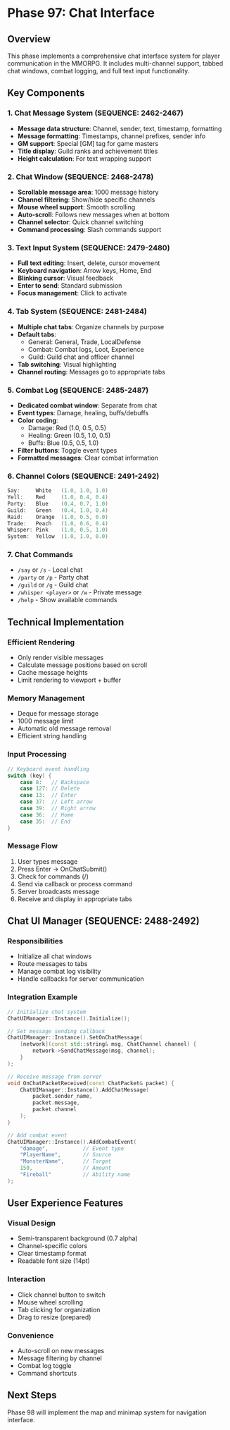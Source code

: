 # Phase 97: Chat Interface

## Overview
This phase implements a comprehensive chat interface system for player communication in the MMORPG. It includes multi-channel support, tabbed chat windows, combat logging, and full text input functionality.

## Key Components

### 1. Chat Message System (SEQUENCE: 2462-2467)
- **Message data structure**: Channel, sender, text, timestamp, formatting
- **Message formatting**: Timestamps, channel prefixes, sender info
- **GM support**: Special [GM] tag for game masters
- **Title display**: Guild ranks and achievement titles
- **Height calculation**: For text wrapping support

### 2. Chat Window (SEQUENCE: 2468-2478)
- **Scrollable message area**: 1000 message history
- **Channel filtering**: Show/hide specific channels
- **Mouse wheel support**: Smooth scrolling
- **Auto-scroll**: Follows new messages when at bottom
- **Channel selector**: Quick channel switching
- **Command processing**: Slash commands support

### 3. Text Input System (SEQUENCE: 2479-2480)
- **Full text editing**: Insert, delete, cursor movement
- **Keyboard navigation**: Arrow keys, Home, End
- **Blinking cursor**: Visual feedback
- **Enter to send**: Standard submission
- **Focus management**: Click to activate

### 4. Tab System (SEQUENCE: 2481-2484)
- **Multiple chat tabs**: Organize channels by purpose
- **Default tabs**:
  - General: General, Trade, LocalDefense
  - Combat: Combat logs, Loot, Experience
  - Guild: Guild chat and officer channel
- **Tab switching**: Visual highlighting
- **Channel routing**: Messages go to appropriate tabs

### 5. Combat Log (SEQUENCE: 2485-2487)
- **Dedicated combat window**: Separate from chat
- **Event types**: Damage, healing, buffs/debuffs
- **Color coding**:
  - Damage: Red (1.0, 0.5, 0.5)
  - Healing: Green (0.5, 1.0, 0.5)
  - Buffs: Blue (0.5, 0.5, 1.0)
- **Filter buttons**: Toggle event types
- **Formatted messages**: Clear combat information

### 6. Channel Colors (SEQUENCE: 2491-2492)
```cpp
Say:     White   (1.0, 1.0, 1.0)
Yell:    Red     (1.0, 0.4, 0.4)
Party:   Blue    (0.4, 0.7, 1.0)
Guild:   Green   (0.4, 1.0, 0.4)
Raid:    Orange  (1.0, 0.5, 0.0)
Trade:   Peach   (1.0, 0.6, 0.4)
Whisper: Pink    (1.0, 0.5, 1.0)
System:  Yellow  (1.0, 1.0, 0.0)
```

### 7. Chat Commands
- `/say` or `/s` - Local chat
- `/party` or `/p` - Party chat
- `/guild` or `/g` - Guild chat
- `/whisper <player>` or `/w` - Private message
- `/help` - Show available commands

## Technical Implementation

### Efficient Rendering
- Only render visible messages
- Calculate message positions based on scroll
- Cache message heights
- Limit rendering to viewport + buffer

### Memory Management
- Deque for message storage
- 1000 message limit
- Automatic old message removal
- Efficient string handling

### Input Processing
```cpp
// Keyboard event handling
switch (key) {
    case 8:   // Backspace
    case 127: // Delete
    case 13:  // Enter
    case 37:  // Left arrow
    case 39:  // Right arrow
    case 36:  // Home
    case 35:  // End
}
```

### Message Flow
1. User types message
2. Press Enter → OnChatSubmit()
3. Check for commands (/)
4. Send via callback or process command
5. Server broadcasts message
6. Receive and display in appropriate tabs

## Chat UI Manager (SEQUENCE: 2488-2492)

### Responsibilities
- Initialize all chat windows
- Route messages to tabs
- Manage combat log visibility
- Handle callbacks for server communication

### Integration Example
```cpp
// Initialize chat system
ChatUIManager::Instance().Initialize();

// Set message sending callback
ChatUIManager::Instance().SetOnChatMessage(
    [network](const std::string& msg, ChatChannel channel) {
        network->SendChatMessage(msg, channel);
    }
);

// Receive message from server
void OnChatPacketReceived(const ChatPacket& packet) {
    ChatUIManager::Instance().AddChatMessage(
        packet.sender_name,
        packet.message,
        packet.channel
    );
}

// Add combat event
ChatUIManager::Instance().AddCombatEvent(
    "damage",           // Event type
    "PlayerName",       // Source
    "MonsterName",      // Target
    150,                // Amount
    "Fireball"          // Ability name
);
```

## User Experience Features

### Visual Design
- Semi-transparent background (0.7 alpha)
- Channel-specific colors
- Clear timestamp format
- Readable font size (14pt)

### Interaction
- Click channel button to switch
- Mouse wheel scrolling
- Tab clicking for organization
- Drag to resize (prepared)

### Convenience
- Auto-scroll on new messages
- Message filtering by channel
- Combat log toggle
- Command shortcuts

## Next Steps
Phase 98 will implement the map and minimap system for navigation interface.